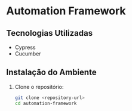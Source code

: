 # Automation Framework

## Tecnologias Utilizadas
- Cypress
- Cucumber

## Instalação do Ambiente
1. Clone o repositório:
   ```sh
   git clone <repository-url>
   cd automation-framework